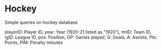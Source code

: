# Hockey
Simple queries on hockey database

playerID: Player ID, 
year: Year (1920-21 listed as "1920"), 
tmID: Team ID, 
lgID: League ID, 
pos: Position, 
GP: Games played, 
G: Goals, 
A: Assists, 
Pts: Points, 
PIM: Penalty minutes
